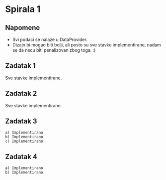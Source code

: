 # Spirala 1

## Napomene
* Svi podaci se nalaze u DataProvider. 
* Dizajn bi mogao biti bolji, ali posto su sve stavke implementirane, nadam se da necu biti penalizovan zbog toga. :)

## Zadatak 1
Sve stavke implementirane.

## Zadatak 2
Sve stavke implementirane.

## Zadatak 3
    a) Implementirano
    b) Implementirano
    c) Implementirano

## Zadatak 4
    a) Implementirano
    b) Implementirano

